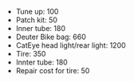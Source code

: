 - Tune up: 100
- Patch kit: 50
- Inner tube: 180
- Deuter Bike bag: 660
- CatEye head light/rear light: 1200
- Tire: 350
- Innter tube: 180
- Repair cost for tire: 50

